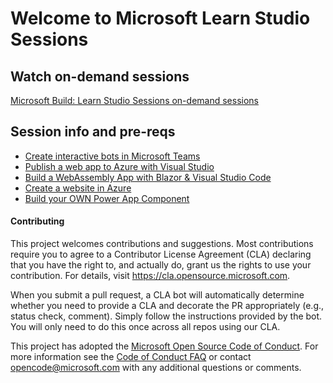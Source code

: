 # Welcome to Microsoft Learn Studio Sessions 

## Watch on-demand sessions
[Microsoft Build: Learn Studio Sessions on-demand sessions](https://aka.ms/atc/Build_Learn_Studio_Sessions) 

## Session info and pre-reqs
* [Create interactive bots in Microsoft Teams](https://azuretechcommunity.github.io/LearnStudioSessions/Microsoft-Teams-Bot/) 
* [Publish a web app to Azure with Visual Studio](https://azuretechcommunity.github.io/LearnStudioSessions/Publish-web-app-to-Azure-with-Visual-Studio) 
* [Build a WebAssembly App with Blazor & Visual Studio Code](https://azuretechcommunity.github.io/LearnStudioSessions/WebAssembly-app-with-Blazor-and-Visual-Studio-Code) 
* [Create a website in Azure](https://azuretechcommunity.github.io/LearnStudioSessions/Create-a-website-in-Azure) 
* [Build your OWN Power App Component](https://azuretechcommunity.github.io/LearnStudioSessions/Build-your-OWN-Power-App-Components)

#### Contributing
This project welcomes contributions and suggestions.  Most contributions require you to agree to a
Contributor License Agreement (CLA) declaring that you have the right to, and actually do, grant us
the rights to use your contribution. For details, visit https://cla.opensource.microsoft.com.

When you submit a pull request, a CLA bot will automatically determine whether you need to provide
a CLA and decorate the PR appropriately (e.g., status check, comment). Simply follow the instructions
provided by the bot. You will only need to do this once across all repos using our CLA.

This project has adopted the [Microsoft Open Source Code of Conduct](https://opensource.microsoft.com/codeofconduct/).
For more information see the [Code of Conduct FAQ](https://opensource.microsoft.com/codeofconduct/faq/) or
contact [opencode@microsoft.com](mailto:opencode@microsoft.com) with any additional questions or comments.
